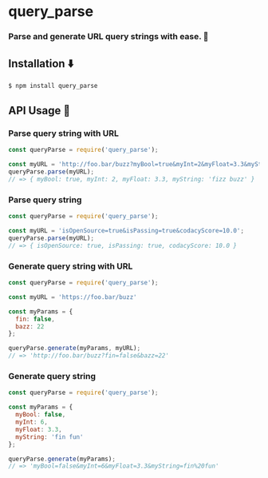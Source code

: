 query_parse
======
### Parse and generate URL query strings with ease. 🚀

## Installation ⬇️
```bash
$ npm install query_parse
```
API Usage 📝
-----

### Parse query string with URL
```js
const queryParse = require('query_parse');

const myURL = 'http://foo.bar/buzz?myBool=true&myInt=2&myFloat=3.3&myString=fizz%20buzz';
queryParse.parse(myURL);
// => { myBool: true, myInt: 2, myFloat: 3.3, myString: 'fizz buzz' }
```

### Parse query string
```js
const queryParse = require('query_parse');

const myURL = 'isOpenSource=true&isPassing=true&codacyScore=10.0';
queryParse.parse(myURL);
// => { isOpenSource: true, isPassing: true, codacyScore: 10.0 }
```

### Generate query string with URL
```js
const queryParse = require('query_parse');

const myURL = 'https://foo.bar/buzz'

const myParams = {
  fin: false,
  bazz: 22
};

queryParse.generate(myParams, myURL);
// => 'http://foo.bar/buzz?fin=false&bazz=22'
```

### Generate query string
```js
const queryParse = require('query_parse');

const myParams = {
  myBool: false,
  myInt: 6,
  myFloat: 3.3,
  myString: 'fin fun'
};

queryParse.generate(myParams);
// => 'myBool=false&myInt=6&myFloat=3.3&myString=fin%20fun'
```
